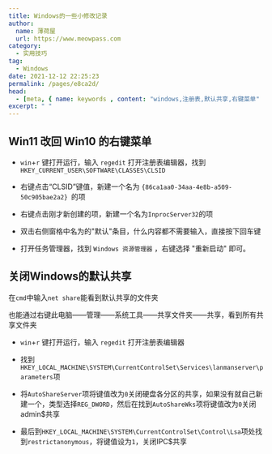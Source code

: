 ```yaml
---
title: Windows的一些小修改记录
author:
  name: 薄荷屋
  url: https://www.meowpass.com
category: 
  - 实用技巧
tag: 
  - Windows
date: 2021-12-12 22:25:23
permalink: /pages/e8ca2d/
head:
  - [meta, { name: keywords , content: "windows,注册表,默认共享,右键菜单" }]
excerpt: " "
---
```





## Win11 改回 Win10 的右键菜单

- `win`+`r` 键打开运行，输入 `regedit` 打开注册表编辑器，找到`HKEY_CURRENT_USER\SOFTWARE\CLASSES\CLSID` 

- 右键点击“CLSID”键值，新建一个名为 `{86ca1aa0-34aa-4e8b-a509-50c905bae2a2} `的项

- 右键点击刚才新创建的项，新建一个名为` InprocServer32 `的项

- 双击右侧窗格中名为的"默认"条目，什么内容都不需要输入，直接按下回车键

- 打开任务管理器，找到 `Windows 资源管理器` ，右键选择 "重新启动" 即可。 

## 关闭Windows的默认共享

在`cmd`中输入`net share`能看到默认共享的文件夹

也能通过右键此电脑——管理——系统工具——共享文件夹——共享，看到所有共享文件夹

- `win`+`r` 键打开运行，输入 `regedit` 打开注册表编辑器

- 找到`HKEY_LOCAL_MACHINE\SYSTEM\CurrentControlSet\Services\lanmanserver\parameters`项

- 将`AutoShareServer`项将键值改为`0`关闭硬盘各分区的共享，如果没有就自己新建一个，类型选择`REG_DWORD`，然后在找到`AutoShareWks`项将键值改为`0`关闭admin$共享

- 最后到`HKEY_LOCAL_MACHINE\SYSTEM\CurrentControlSet\Control\Lsa`项处找到`restrictanonymous`，将键值设为`1`，关闭IPC$共享





